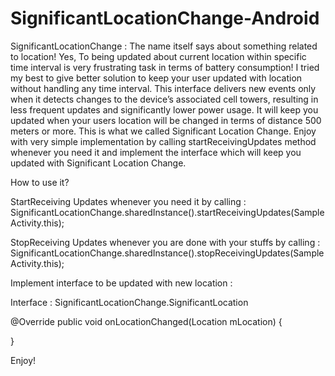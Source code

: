 # SignificantLocationChange-Android

SignificantLocationChange : The name itself says about something related to location! Yes, To being updated about current location within specific time interval is very frustrating task in terms of battery consumption! I tried my best to give better solution to keep your user updated with location without handling any time interval. This interface delivers new events only when it detects changes to the device’s associated cell towers, resulting in less frequent updates and significantly lower power usage. It will keep you updated when your users location will be changed in terms of distance 500 meters or more. This is what we called Significant Location Change. Enjoy with very simple implementation by calling startReceivingUpdates method whenever you need it and implement the interface which will keep you updated with Significant Location Change.

How to use it?

StartReceiving Updates whenever you need it by calling :
SignificantLocationChange.sharedInstance().startReceivingUpdates(SampleActivity.this);

StopReceiving Updates whenever you are done with your stuffs by calling :
SignificantLocationChange.sharedInstance().stopReceivingUpdates(SampleActivity.this);

Implement interface to be updated with new location :

Interface : SignificantLocationChange.SignificantLocation

@Override public void onLocationChanged(Location mLocation) {

}

Enjoy!
